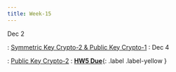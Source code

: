 ```yaml
---
title: Week-15
---
```


Dec 2

: [Symmetric Key Crypto-2 & Public Key Crypto-1]()
  : [](#)
Dec 4 

: [Public Key Crypto-2]()
  :  [**HW5 Due**](){: .label .label-yellow }

